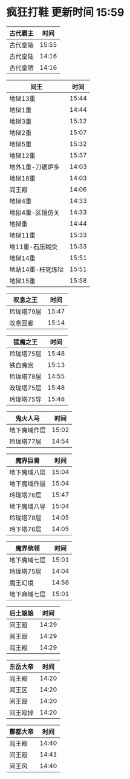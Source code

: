 # 疯狂打鞋 更新时间 15:59

| 古代霸主   | 时间    |
|--------|-------|
| 古代皇陵 | 15:55 |
| 古代皇陆 | 14:16 |
| 古代皇陋 | 14:16 |

| 间王   | 时间    |
|--------|-------|
| 地狱13重 | 15:44 |
| 地狱1重 | 14:44 |
| 地狱3重 | 15:12 |
| 地狱2重 | 15:07 |
| 地狱5重 | 15:32 |
| 地狱12重 | 15:37 |
| 地外1重-刀锯炉多 | 14:03 |
| 地狱18重 | 14:03 |
| 阎王殿 | 14:06 |
| 地狱4重 | 14:33 |
| 地拟4重-区镜仿关 | 14:33 |
| 地狱重 | 14:44 |
| 地狱11重 | 15:33 |
| 地11重-石压糊交 | 15:33 |
| 地狱14重 | 15:51 |
| 地站14重-枉死炼狱 | 15:51 |
| 地狱15重 | 15:58 |

| 叹息之王   | 时间    |
|--------|-------|
| 玲珑塔79层 | 15:47 |
| 叹息回廊 | 15:14 |

| 猛魔之王   | 时间    |
|--------|-------|
| 玲珑塔75层 | 15:48 |
| 铁血魔宫 | 15:13 |
| 玲珑塔78层 | 14:55 |
| 政珑塔75层 | 15:48 |
| 玲珑塔75导 | 15:48 |

| 鬼火人马   | 时间    |
|--------|-------|
| 地下魔域作层 | 15:02 |
| 玲珑塔77层 | 14:54 |

| 魔界巨兽   | 时间    |
|--------|-------|
| 地下魔域八层 | 15:04 |
| 地下魔域作层 | 15:04 |
| 玲珑塔76层 | 15:47 |
| 地下魔域八导 | 15:04 |
| 玲珑塔78层 | 14:05 |
| 玲下塔76层 | 14:05 |

| 魔界统领   | 时间    |
|--------|-------|
| 地下魔域七层 | 15:01 |
| 玲珑塔75层 | 14:04 |
| 魔王幻境 | 14:56 |
| 地下麻域七层 | 15:01 |

| 后土娘娘   | 时间    |
|--------|-------|
| 间王殴 | 14:29 |
| 闻王殴 | 14:29 |
| 阎王殿 | 14:29 |

| 东岳大帝   | 时间    |
|--------|-------|
| 阎王殿 | 14:20 |
| 闻王区 | 14:20 |
| 间王殴 | 14:20 |
| 间王殴掉 | 14:20 |

| 酆都大帝   | 时间    |
|--------|-------|
| 阎王殿 | 14:40 |
| 间王殴 | 14:41 |
| 间王风 | 14:40 |